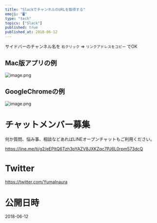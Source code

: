 ```yaml
---
title: "SlackでチャンネルのURLを取得する"
emoji: "🖥"
type: "tech"
topics: ["Slack"]
published: true
published_at: 2018-06-12
---
```


サイドバーのチャンネル名を `右クリック` => `リンクアドレスをコピー` でOK

## Mac版アプリの例

![image.png](https://qiita-image-store.s3.amazonaws.com/0/89618/f00d5386-4c6c-d065-9168-aab1e6ba1aab.png)

## GoogleChromeの例

![image.png](https://qiita-image-store.s3.amazonaws.com/0/89618/10b663b8-b2a8-9ba7-4f0c-c6991bffffd3.png)









<!-- Update From Qiita API -->

# チャットメンバー募集


何か質問、悩み事、相談などあればLINEオープンチャットもご利用ください。

https://line.me/ti/g2/eEPltQ6Tzh3pYAZV8JXKZqc7PJ6L0rpm573dcQ





# Twitter


https://twitter.com/YumaInaura


<!-- Update From Qiita API -->



# 公開日時

2018-06-12
